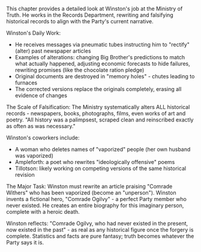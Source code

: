 This chapter provides a detailed look at Winston's job at the Ministry of Truth. He works in the Records Department, rewriting and falsifying historical records to align with the Party's current narrative.

Winston's Daily Work:
- He receives messages via pneumatic tubes instructing him to "rectify" (alter) past newspaper articles
- Examples of alterations: changing Big Brother's predictions to match what actually happened, adjusting economic forecasts to hide failures, rewriting promises (like the chocolate ration pledge)
- Original documents are destroyed in "memory holes" - chutes leading to furnaces
- The corrected versions replace the originals completely, erasing all evidence of changes

The Scale of Falsification:
The Ministry systematically alters ALL historical records - newspapers, books, photographs, films, even works of art and poetry. "All history was a palimpsest, scraped clean and reinscribed exactly as often as was necessary."

Winston's coworkers include:
- A woman who deletes names of "vaporized" people (her own husband was vaporized)
- Ampleforth: a poet who rewrites "ideologically offensive" poems
- Tillotson: likely working on competing versions of the same historical revision

The Major Task:
Winston must rewrite an article praising "Comrade Withers" who has been vaporized (become an "unperson"). Winston invents a fictional hero, "Comrade Ogilvy" - a perfect Party member who never existed. He creates an entire biography for this imaginary person, complete with a heroic death.

Winston reflects: "Comrade Ogilvy, who had never existed in the present, now existed in the past" - as real as any historical figure once the forgery is complete. Statistics and facts are pure fantasy; truth becomes whatever the Party says it is.